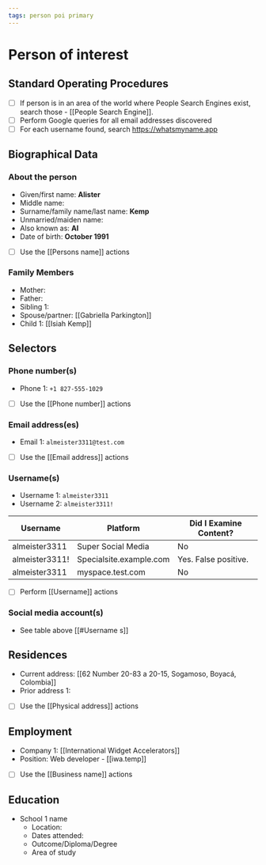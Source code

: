 ```yaml
---
tags: person poi primary
---
```

# Person of interest
## Standard Operating Procedures
- [ ] If person is in an area of the world where People Search Engines exist, search those - [[People Search Engine]].
- [ ] Perform Google queries for all email addresses discovered
- [ ] For each username found, search https://whatsmyname.app

## Biographical Data
### About the person
- Given/first name: **Alister**
- Middle name:
- Surname/family name/last name: **Kemp**
- Unmarried/maiden name:
- Also known as: **Al**
- Date of birth: **October 1991**
- [ ] Use the [[Persons name]] actions

### Family Members
- Mother: 
- Father:
- Sibling 1: 
- Spouse/partner: [[Gabriella Parkington]]
- Child 1: [[Isiah Kemp]]

## Selectors
### Phone number(s)
- Phone 1: `+1 827-555-1029`
- [ ] Use the [[Phone number]] actions

### Email address(es)
- Email 1: `almeister3311@test.com`
- [ ] Use the [[Email address]] actions

### Username(s)
- Username 1: `almeister3311`
- Username 2: `almeister3311!`

| Username       | Platform                | Did I Examine Content? |
| -------------- | ----------------------- | ---------------------- |
| almeister3311  | Super Social Media      | No                     |
| almeister3311! | Specialsite.example.com | Yes. False positive.   |
| almeister3311  | myspace.test.com        | No                       |

- [ ] Perform [[Username]] actions

### Social media account(s)
- See table above [[#Username s]]

## Residences
- Current address:  [[62 Number 20-83 a 20-15, Sogamoso, Boyacá, Colombia]]
- Prior address 1:
- [ ] Use the [[Physical address]] actions

## Employment
- Company 1:  [[International Widget Accelerators]]
- Position:  Web developer - [[iwa.temp]]
- [ ] Use the [[Business name]] actions

## Education
- School 1 name
	- Location:
	- Dates attended:
	- Outcome/Diploma/Degree
	- Area of study

